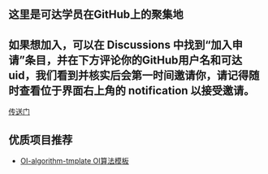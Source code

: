 ## 这里是可达学员在GitHub上的聚集地
## 如果想加入，可以在 Discussions 中找到“加入申请”条目，并在下方评论你的GitHub用户名和可达uid，我们看到并核实后会第一时间邀请你，请记得随时查看位于界面右上角的 notification 以接受邀请。
[传送门](https://github.com/orgs/KedaOIers/discussions/5)

## 优质项目推荐
- [OI-algorithm-tmplate OI算法模板](https://github.com/KedaOIers/OI-algorithm-template)
